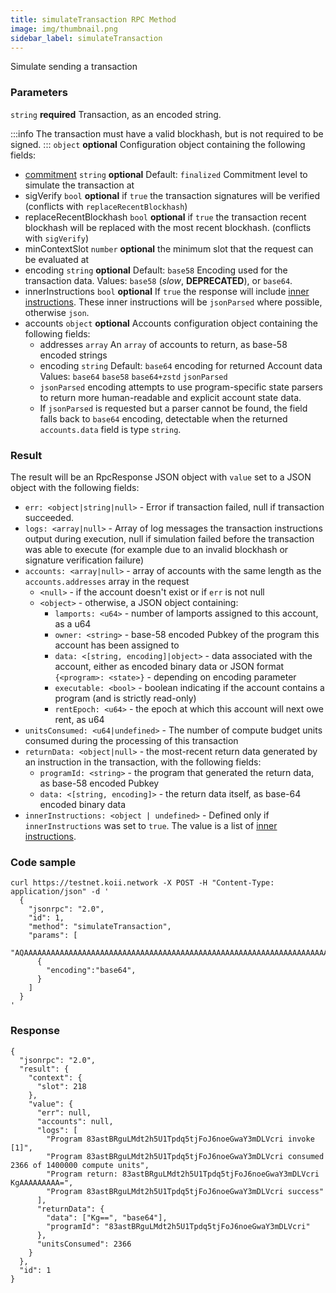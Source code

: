 ```yaml
---
title: simulateTransaction RPC Method
image: img/thumbnail.png
sidebar_label: simulateTransaction
---
```

Simulate sending a transaction

### Parameters
`string` **required**
Transaction, as an encoded string.

:::info
The transaction must have a valid blockhash, but is not required to be signed.
:::
`object` **optional**
Configuration object containing the following fields:
- [commitment](/develop/rpcapi/intro#configuring-state-commitment) `string` **optional**
Default: `finalized`
Commitment level to simulate the transaction at
- sigVerify `bool` **optional**
if `true` the transaction signatures will be verified (conflicts with `replaceRecentBlockhash`)
- replaceRecentBlockhash `bool` **optional**
if `true` the transaction recent blockhash will be replaced with the most recent blockhash. (conflicts with `sigVerify`)
- minContextSlot `number` **optional**
the minimum slot that the request can be evaluated at
- encoding `string` **optional**
Default: `base58`
Encoding used for the transaction data.
Values: `base58` (_slow_, **DEPRECATED**), or `base64`.
- innerInstructions `bool` **optional**
If `true` the response will include [inner instructions](/develop/rpcapi/json-structures#inner-instructions). These inner instructions will be `jsonParsed` where possible, otherwise `json`.
- accounts `object` **optional**
Accounts configuration object containing the following fields:
  - addresses `array`
  An `array` of accounts to return, as base-58 encoded strings
  - encoding `string`
  Default: `base64`
  encoding for returned Account data
  Values: `base64` `base58` `base64+zstd` `jsonParsed`
  - `jsonParsed` encoding attempts to use program-specific state parsers to return more human-readable and explicit account state data.
  - If `jsonParsed` is requested but a parser cannot be found, the field falls back to `base64` encoding, detectable when the returned `accounts.data` field is type `string`.

### Result

The result will be an RpcResponse JSON object with `value` set to a JSON object with the following fields:

*   `err: <object|string|null>` - Error if transaction failed, null if transaction succeeded.
*   `logs: <array|null>` - Array of log messages the transaction instructions output during execution, null if simulation failed before the transaction was able to execute (for example due to an invalid blockhash or signature verification failure)
*   `accounts: <array|null>` - array of accounts with the same length as the `accounts.addresses` array in the request
    *   `<null>` - if the account doesn't exist or if `err` is not null
    *   `<object>` - otherwise, a JSON object containing:
        *   `lamports: <u64>` - number of lamports assigned to this account, as a u64
        *   `owner: <string>` - base-58 encoded Pubkey of the program this account has been assigned to
        *   `data: <[string, encoding]|object>` - data associated with the account, either as encoded binary data or JSON format `{<program>: <state>}` - depending on encoding parameter
        *   `executable: <bool>` - boolean indicating if the account contains a program (and is strictly read-only)
        *   `rentEpoch: <u64>` - the epoch at which this account will next owe rent, as u64
*   `unitsConsumed: <u64|undefined>` - The number of compute budget units consumed during the processing of this transaction
*   `returnData: <object|null>` - the most-recent return data generated by an instruction in the transaction, with the following fields:
    *   `programId: <string>` - the program that generated the return data, as base-58 encoded Pubkey
    *   `data: <[string, encoding]>` - the return data itself, as base-64 encoded binary data
*   `innerInstructions: <object | undefined>` - Defined only if `innerInstructions` was set to `true`. The value is a list of [inner instructions](/develop/rpcapi/json-structures#inner-instructions).

### Code sample

```
curl https://testnet.koii.network -X POST -H "Content-Type: application/json" -d '
  {
    "jsonrpc": "2.0",
    "id": 1,
    "method": "simulateTransaction",
    "params": [
      "AQAAAAAAAAAAAAAAAAAAAAAAAAAAAAAAAAAAAAAAAAAAAAAAAAAAAAAAAAAAAAAAAAAAAAAAAAAAAAAAAAAAAAABAAEDArczbMia1tLmq7zz4DinMNN0pJ1JtLdqIJPUw3YrGCzYAMHBsgN27lcgB6H2WQvFgyZuJYHa46puOQo9yQ8CVQbd9uHXZaGT2cvhRs7reawctIXtX1s3kTqM9YV+/wCp20C7Wj2aiuk5TReAXo+VTVg8QTHjs0UjNMMKCvpzZ+ABAgEBARU=",
      {
        "encoding":"base64",
      }
    ]
  }
'
```


### Response

```
{
  "jsonrpc": "2.0",
  "result": {
    "context": {
      "slot": 218
    },
    "value": {
      "err": null,
      "accounts": null,
      "logs": [
        "Program 83astBRguLMdt2h5U1Tpdq5tjFoJ6noeGwaY3mDLVcri invoke [1]",
        "Program 83astBRguLMdt2h5U1Tpdq5tjFoJ6noeGwaY3mDLVcri consumed 2366 of 1400000 compute units",
        "Program return: 83astBRguLMdt2h5U1Tpdq5tjFoJ6noeGwaY3mDLVcri KgAAAAAAAAA=",
        "Program 83astBRguLMdt2h5U1Tpdq5tjFoJ6noeGwaY3mDLVcri success"
      ],
      "returnData": {
        "data": ["Kg==", "base64"],
        "programId": "83astBRguLMdt2h5U1Tpdq5tjFoJ6noeGwaY3mDLVcri"
      },
      "unitsConsumed": 2366
    }
  },
  "id": 1
}
```
